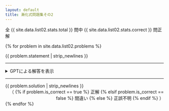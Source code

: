 ```yaml
---
layout: default
title: 漸化式問題集その2
---
```


<div class="info">全 {{ site.data.list02.stats.total }} 問中 {{ site.data.list02.stats.correct }} 問正解</div>

{% for problem in site.data.list02.problems %}

<div class="card">
    {{ problem.statement | strip_newlines }}
    <hr>
    <details>
        <summary>GPTによる解答を表示</summary>
        {{ problem.gpt | newline_to_br }}
    </details>
    <hr>
    {{ problem.solution | strip_newlines }}
    <div style="text-align: right;">（
    {% if problem.is_correct == true %}
        正解
    {% elsif problem.is_correct == false %}
        間違い
    {% else %}
        正誤不明
    {% endif %}
    ）</div>
</div>
{% endfor %}
